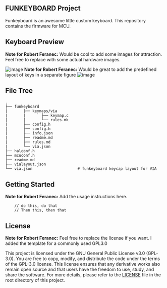 ## FUNKEYBOARD Project
Funkeyboard is an awesome little custom keyboard. This repository contains the firmware for MCU.

## Keyboard Preview
**Note for Robert Feranec:**
Would be cool to add some images for attraction. Feel free to replace with some actual hardware images.

![image](https://github.com/aitesam961/funkeyboard/assets/67455292/3ae2c0f0-e55a-4b30-8bf0-6eac6124ce8b)
**Note for Robert Feranec:**
Would be great to add the predefined layout of keys in a separate figure
![image](https://github.com/aitesam961/funkeyboard/assets/67455292/3ae2c0f0-e55a-4b30-8bf0-6eac6124ce8b)

## File Tree
```
.
├── funkeyboard                 
|       ├── keymaps/via
|       |       ├── keymap.c                    
|       |       └── rules.mk                    
|       ├── config.h   
|       ├── config.h  
|       ├── info.json   
|       ├── readme.md   
|       ├── rules.md  
|       └── via.json            
├── halconf.h                         
├── mcuconf.h                         
├── readme.md                           
├── vialayout.json              
└── via.json                    # funkeyboard keycap layout for VIA
```
## Getting Started

**Note for Robert Feranec:** Add the usage instructions here.
```
    // do this, do that
    // Then this, then that

```
## License
**Note for Robert Feranec:** Feel free to replace the license if you want. I added the template for a commonly used GPL3.0

This project is licensed under the GNU General Public License v3.0 (GPL-3.0). You are free to copy, modify, and distribute the code under the terms of the GPL-3.0 license. This license ensures that any derivative works also remain open source and that users have the freedom to use, study, and share the software. For more details, please refer to the [LICENSE](link-to-your-license-file) file in the root directory of this project.
